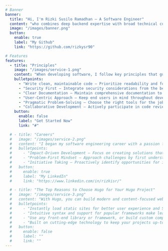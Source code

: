 ```yaml
---
# Banner
banner:
  title: "Hi, I'm Rizki Susilo Ramadhan — A Software Engineer"
  content: "who combines deep backend expertise with broad technical curiosity"
  image: "/images/banner.png"
  button:
    enable: true
    label: "My Github"
    link: "https://github.com/rizkysr90"

# Features
features:
  - title: "Principles"
    image: "/images/service-1.png"
    content: "When developing software, I follow key principles that guide my work, I believe in "
    bulletpoints:
      - "Write clean, maintainable code – Prioritize readability and follow consistent coding standards to make the codebase accessible for the entire team."
      - "Security First – Integrate security considerations from the beginning of development, not as an afterthought."
      - "Clear Documentation – Maintain comprehensive documentation to help team members understand and contribute effectively"
      - "User-Centric Approach – Keep end users in mind throughout development, ensuring technical decisions align with their needs"
      - "Pragmatic Problem-Solving – Choose the right tools for the job based on requirements, not trends, while balancing perfection with practicality."
      - "Collaborative Development – Actively participate in code reviews and share knowledge to elevate team capabilities."
    button:
      enable: false
      label: "Get Started Now"
      link: "#"

  # - title: "Careers"
  #   image: "/images/service-2.png"
  #   content: "I began my software engineering career with a passion for solving real-world problems through code."
  #   bulletpoints:
  #     - "Impact-Driven Development – Focus on creating solutions that deliver real value to users and businesses, not just writing code."
  #     - "Problem-First Mindset – Approach challenges by first understanding the core problem, then architecting appropriate solutions."
  #     - "Initiative Taking – Proactively identify opportunities for improvement and take ownership of solutions."
  #   button:
  #     enable: true
  #     label: "My LinkedIn"
  #     link: "https://www.linkedin.com/in/rizkisr/"

  # - title: "The Top Reasons to Choose Hugo for Your Hugo Project"
  #   image: "/images/service-3.png"
  #   content: "With Hugo, you can build modern and content-focused websites without sacrificing performance or ease of use."
  #   bulletpoints:
  #     - "Instantly load static sites for better user experience and SEO."
  #     - "Intuitive syntax and support for popular frameworks make learning and using Hugo a breeze."
  #     - "Use any front-end library or framework, or build custom components, for any project size."
  #     - "Built on cutting-edge technology to keep your projects up-to-date with the latest web standards."
  #   button:
  #     enable: false
  #     label: ""
  #     link: ""
---
```

